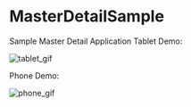 # MasterDetailSample
Sample Master Detail Application
Tablet Demo: 


![tablet_gif](https://user-images.githubusercontent.com/32747586/100101043-ef159e00-2e1e-11eb-84e5-9280d083115b.gif)


Phone Demo: 


![phone_gif](https://user-images.githubusercontent.com/32747586/100101056-f50b7f00-2e1e-11eb-85dd-302a159b4b30.gif)
